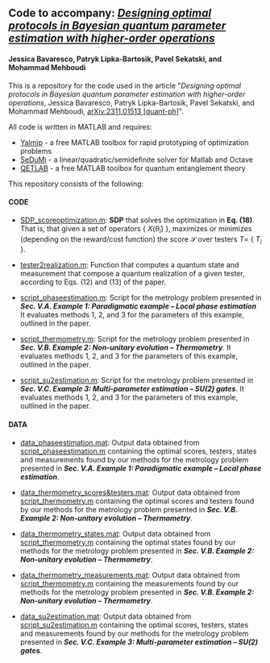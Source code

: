 ## Code to accompany: *[Designing optimal protocols in Bayesian quantum parameter estimation with higher-order operations](https://arxiv.org/abs/xxxx.xxxxx)*
#### Jessica Bavaresco, Patryk Lipka-Bartosik, Pavel Sekatski, and Mohammad Mehboudi

This is a repository for the code used in the article "*Designing optimal protocols in Bayesian quantum parameter estimation with higher-order operations*, Jessica Bavaresco, Patryk Lipka-Bartosik, Pavel Sekatski, and Mohammad Mehboudi, [arXiv:2311.01513 [quant-ph]](https://arxiv.org/abs/2311.01513)".

All code is written in MATLAB and requires:
- [Yalmip](https://yalmip.github.io) - a free MATLAB toolbox for rapid prototyping of optimization problems
- [SeDuMi](https://github.com/sqlp/sedumi) - a linear/quadratic/semidefinite solver for Matlab and Octave
- [QETLAB](http://www.qetlab.com/) - a free MATLAB toolbox for quantum entanglement theory

This repository consists of the following:

#### CODE

- [SDP_scoreoptimization.m](https://github.com/jessicabavaresco/singleshot-bayesian-estimation/blob/main/SDP_scoreoptimization.m):
**SDP** that solves the optimization in **Eq. (18)**. That is, that given a set of operators { $X(\hat{\theta}_i)$ }, maximizes or minimizes (depending on the reward/cost function) the score $\mathcal{S}$ over testers $T=$ { $T_i$ }.

- [tester2realization.m](https://github.com/jessicabavaresco/singleshot-bayesian-estimation/blob/main/tester2realization.m):
Function that computes a quantum state and measurement that compose a quantum realization of a given tester, according to Eqs. (12) and (13) of the paper.

- [script_phaseestimation.m](https://github.com/jessicabavaresco/singleshot-bayesian-estimation/blob/main/script_phaseestimation.m):
Script for the metrology problem presented in ***Sec. V.A. Example 1: Paradigmatic example – Local phase estimation*** It evaluates methods 1, 2, and 3 for the parameters of this example, outlined in the paper.

- [script_thermometry.m](https://github.com/jessicabavaresco/singleshot-bayesian-estimation/blob/main/script_thermometry.m):
Script for the metrology problem presented in ***Sec. V.B. Example 2: Non-unitary evolution – Thermometry***. It evaluates methods 1, 2, and 3 for the parameters of this example, outlined in the paper.

- [script_su2estimation.m](https://github.com/jessicabavaresco/singleshot-bayesian-estimation/blob/main/script_su2estimation.m):
Script for the metrology problem presented in ***Sec. V.C. Example 3: Multi-parameter estimation – SU(2) gates***. It evaluates methods 1, 2, and 3 for the parameters of this example, outlined in the paper.

#### DATA

- [data_phaseestimation.mat](https://github.com/jessicabavaresco/singleshot-bayesian-estimation/blob/main/data_phaseestimation.mat):
Output data obtained from [script_phaseestimation.m](https://github.com/jessicabavaresco/singleshot-bayesian-estimation/blob/main/script_phaseestimation.m) containing the optimal scores, testers, states and measurements found by our methods for the metrology problem presented in ***Sec. V.A. Example 1: Paradigmatic example – Local phase estimation***.

- [data_thermometry_scores&testers.mat](https://github.com/jessicabavaresco/singleshot-bayesian-estimation/blob/main/data_thermometry_scores&testers.mat):
Output data obtained from [script_thermometry.m](https://github.com/jessicabavaresco/singleshot-bayesian-estimation/blob/main/script_thermometry.m) containing the optimal scores and testers found by our methods for the metrology problem presented in ***Sec. V.B. Example 2: Non-unitary evolution – Thermometry***.

- [data_thermometry_states.mat](https://github.com/jessicabavaresco/singleshot-bayesian-estimation/blob/main/data_thermometry_states.mat):
Output data obtained from [script_thermometry.m](https://github.com/jessicabavaresco/singleshot-bayesian-estimation/blob/main/script_thermometry.m) containing the optimal states found by our methods for the metrology problem presented in ***Sec. V.B. Example 2: Non-unitary evolution – Thermometry***.

- [data_thermometry_measurements.mat](https://github.com/jessicabavaresco/singleshot-bayesian-estimation/blob/main/data_thermometry_measurements.mat):
Output data obtained from [script_thermometry.m](https://github.com/jessicabavaresco/singleshot-bayesian-estimation/blob/main/script_thermometry.m) containing the measurements found by our methods for the metrology problem presented in ***Sec. V.B. Example 2: Non-unitary evolution – Thermometry***.

- [data_su2estimation.mat](https://github.com/jessicabavaresco/singleshot-bayesian-estimation/blob/main/data_su2estimation.mat):
Output data obtained from [script_su2estimation.m](https://github.com/jessicabavaresco/singleshot-bayesian-estimation/blob/main/script_su2estimation.m) containing the optimal scores, testers, states and measurements found by our methods for the metrology problem presented in ***Sec. V.C. Example 3: Multi-parameter estimation – SU(2) gates***.


